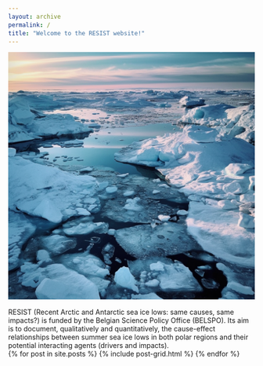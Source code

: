 ```yaml
---
layout: archive
permalink: /
title: "Welcome to the RESIST website!"
---
```


![Sea ice](/assets/img/header/seaice.png)

<div> RESIST (Recent Arctic and Antarctic sea ice lows: same causes, same impacts?) is funded by the Belgian Science Policy Office (BELSPO). Its aim is to document, qualitatively and quantitatively, the cause-effect relationships between summer sea ice lows in both polar regions and their potential interacting agents (drivers and impacts).
</div>



<div class="tiles">
{% for post in site.posts %}
	{% include post-grid.html %}
{% endfor %}
</div><!-- /.tiles -->
